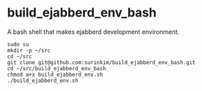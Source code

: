 # build_ejabberd_env_bash
A bash shell that makes ejabberd development environment.


    sudo su
    mkdir -p ~/src
    cd ~/src
    git clone git@github.com:surinkim/build_ejabberd_env_bash.git
    cd ~/src/build_ejabberd_env_bash
    chmod a+x build_ejabberd_env.sh
    ./build_ejabberd_env.sh

    
